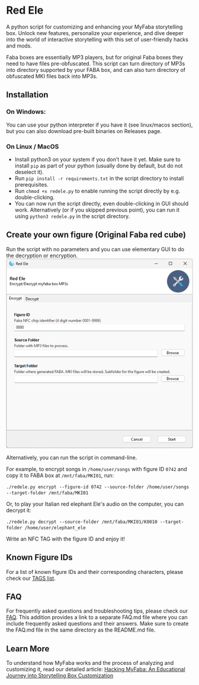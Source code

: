 # Red Ele
A python script for customizing and enhancing your MyFaba storytelling box. Unlock new features, personalize your experience, and dive deeper into the world of interactive storytelling with this set of user-friendly hacks and mods.

Faba boxes are essentially MP3 players, but for original Faba boxes they need to have files pre-obfuscated. This script can turn directory of MP3s into directory supported by your FABA box, and can also turn directory of obfuscated MKI files back into MP3s.

## Installation

### On Windows:

You can use your python interpreter if you have it (see linux/macos section), but you can also download pre-built binaries on Releases page.

### On Linux / MacOS

- Install python3 on your system if you don't have it yet. Make sure to install `pip` as part of your python (usually done by default, but do not deselect it).
- Run `pip install -r requirements.txt` in the script directory to install prerequisites.
- Run `chmod +x redele.py` to enable running the script directly by e.g. double-clicking.
- You can now run the script directly, even double-clicking in GUI should work. Alternatively (or if you skipped previous point), you can run it using `python3 redele.py` in the script directory.

## Create your own figure (Original Faba red cube)

Run the script with no parameters and you can use elementary GUI to do the decryption or encryption.
![GUI Screenshot](img/GUI.png?raw=true "GUI")

Alternatively, you can run the script in command-line.

For example, to encrypt songs in `/home/user/songs` with figure ID `0742` and copy it to FABA box at `/mnt/faba/MKI01`, run:
```
./redele.py encrypt --figure-id 0742 --source-folder /home/user/songs --target-folder /mnt/faba/MKI01
```
Or, to play your Italian red elephant Ele's audio on the computer, you can decrypt it:
```
./redele.py decrypt --source-folder /mnt/faba/MKI01/K0010 --target-folder /home/user/elephant_ele
``` 

Write an NFC TAG with the figure ID and enjoy it!


## Known Figure IDs

For a list of known figure IDs and their corresponding characters, please check our [TAGS list](../TAGS.md).

## FAQ

For frequently asked questions and troubleshooting tips, please check our [FAQ](../FAQ.md).
This addition provides a link to a separate FAQ.md file where you can include frequently asked questions and their answers. Make sure to create the FAQ.md file in the same directory as the README.md file.

## Learn More

To understand how MyFaba works and the process of analyzing and customizing it, read our detailed article:
[Hacking MyFaba: An Educational Journey into Storytelling Box Customization](https://medium.com/@wansors/hacking-myfaba-an-educational-journey-into-storytelling-box-customization-cc6fc5db719d)